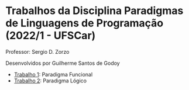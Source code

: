 # Trabalhos da Disciplina Paradigmas de Linguagens de Programação (2022/1 - UFSCar)

Professor: Sergio D. Zorzo

Desenvolvidos por Guilherme Santos de Godoy

- [Trabalho 1](https://github.com/GuilhermeSGodoy/Paradigmas-Linguagens-Programacao/tree/main/T1): Paradigma Funcional
- [Trabalho 2](https://github.com/GuilhermeSGodoy/Paradigmas-Linguagens-Programacao/tree/main/T2): Paradigma Lógico
